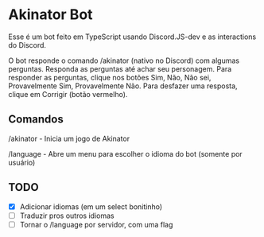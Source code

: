 # Akinator Bot

Esse é um bot feito em TypeScript usando Discord.JS-dev e as interactions do Discord.

O bot responde o comando /akinator (nativo no Discord)
com algumas perguntas. Responda as perguntas até achar seu personagem.
Para responder as perguntas, clique nos botões Sim, Não, Não sei, Provavelmente Sim, Provavelmente Não.
Para desfazer uma resposta, clique em Corrigir (botão vermelho).

## Comandos

/akinator - Inicia um jogo de Akinator

/language - Abre um menu para escolher o idioma do bot (somente por usuário)

## TODO
- [x] Adicionar idiomas (em um select bonitinho)
- [ ] Traduzir pros outros idiomas
- [ ] Tornar o /language por servidor, com uma flag